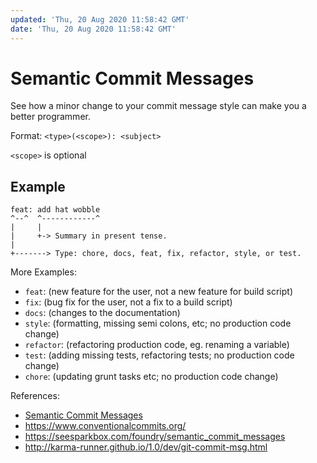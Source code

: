 ```yaml
---
updated: 'Thu, 20 Aug 2020 11:58:42 GMT'
date: 'Thu, 20 Aug 2020 11:58:42 GMT'
---
```


# Semantic Commit Messages

See how a minor change to your commit message style can make you a better programmer.

Format: `<type>(<scope>): <subject>`

`<scope>` is optional

## Example

```text
feat: add hat wobble
^--^  ^------------^
|     |
|     +-> Summary in present tense.
|
+-------> Type: chore, docs, feat, fix, refactor, style, or test.
```

More Examples:

-   `feat`: (new feature for the user, not a new feature for build script)
-   `fix`: (bug fix for the user, not a fix to a build script)
-   `docs`: (changes to the documentation)
-   `style`: (formatting, missing semi colons, etc; no production code change)
-   `refactor`: (refactoring production code, eg. renaming a variable)
-   `test`: (adding missing tests, refactoring tests; no production code change)
-   `chore`: (updating grunt tasks etc; no production code change)

References:

-   [Semantic Commit Messages](https://gist.github.com/joshbuchea/6f47e86d2510bce28f8e7f42ae84c716)
-   <https://www.conventionalcommits.org/>
-   <https://seesparkbox.com/foundry/semantic_commit_messages>
-   <http://karma-runner.github.io/1.0/dev/git-commit-msg.html>
